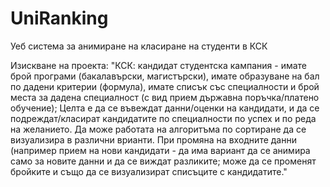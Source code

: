 # UniRanking
Уеб система за анимиране на класиране на студенти в КСК

Изискване на проекта:
"КСК: кандидат студентска кампания - имате брой програми (бакалавърски, магистърски), имате образуване на бал по дадени критерии (формула), имате списък със специалности и брой места за дадена специалност (с вид прием държавна поръчка/платено обучение); Целта е да се въвеждат данни/оценки на кандидати, и да се подреждат/класират кандидатите по специалности по успех и по реда на желанието. Да може работата на алгоритъма по сортиране да се визуализира в различни врианти. При промяна на входните данни (например прием на нови кандидати - да има вариант да се анимира само за новите данни и да се виждат разликите; може да се променят бройките и също да се визуализират списъците с кандидатите."

